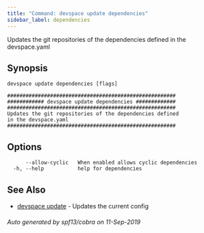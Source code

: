```yaml
---
title: "Command: devspace update dependencies"
sidebar_label: dependencies
---
```



Updates the git repositories of the dependencies defined in the devspace.yaml

## Synopsis


```
devspace update dependencies [flags]
```

```
#######################################################
############ devspace update dependencies #############
#######################################################
Updates the git repositories of the dependencies defined
in the devspace.yaml
#######################################################
```
## Options

```
      --allow-cyclic   When enabled allows cyclic dependencies
  -h, --help           help for dependencies
```

## See Also

* [devspace update](/docs/cli/commands/devspace_update)	 - Updates the current config

###### Auto generated by spf13/cobra on 11-Sep-2019
